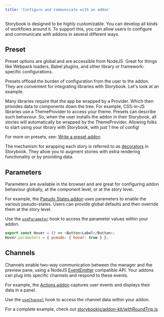 ```yaml
---
title: 'Configure and communicate with an addon'
---
```


Storybook is designed to be highly customizable. You can develop all kinds of workflows around it. To support this, you can allow users to configure and communicate with addons in several different ways.

## Preset

Preset options are global and are accessible from NodeJS. Great for things like Webpack loaders, Babel plugins, and other library or framework-specific configurations.

Presets offload the burden of configuration from the user to the addon. They are convenient for integrating libraries with Storybook. Let's look at an example.

Many libraries require that the app be wrapped by a Provider. Which then provides data to components down the tree. For example, CSS-in-JS libraries use a ThemeProvider to access your theme. Presets can describe such behaviour. So, when the user installs the addon in their Storybook, all stories will automatically be wrapped by the ThemeProvider. Allowing folks to start using your library with Storybook, with just 1 line of config!

For more on presets, see: [Write a preset addon](./writing-presets)

The mechanism for wrapping each story is referred to as [decorators](../writing-stories/decorators) in Storybook. They allow you to augment stories with extra rendering functionality or by providing data.

## Parameters

Parameters are available in the browser and are great for configuring addon behaviour globally, at the component level, or at the story level.

For example, the [Pseudo States addon](https://storybook.js.org/addons/storybook-addon-pseudo-states) uses parameters to enable the various pseudo-states. Users can provide global defaults and then override them at the story level.

Use the [`useParameter`](./addons-api#useparameter) hook to access the parameter values within your addon.

```js
export const Hover = () => <Button>Label</Button>;
Hover.parameters = { pseudo: { hover: true } };
```

## Channels

Channels enable two-way communication between the manager and the preview pane, using a NodeJS [EventEmitter](https://nodejs.org/api/events.html) compatible API. Your addons can plug into specific channels and respond to these events.

For example, the [Actions addon](https://storybook.js.org/addons/@storybook/addon-actions) captures user events and displays their data in a panel.

Use the [`useChannel`](./addons-api#usechannel) hook to access the channel data within your addon.

For a complete example, check out [storybookjs/addon-kit/withRoundTrip.js](https://github.com/storybookjs/addon-kit/blob/main/src/withRoundTrip.js)
